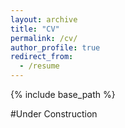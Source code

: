 ```yaml
---
layout: archive
title: "CV"
permalink: /cv/
author_profile: true
redirect_from:
  - /resume
---
```


{% include base_path %}

#Under Construction 
